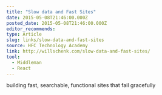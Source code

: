 ```yaml
---
title: "Slow data and Fast Sites"
date: 2015-05-08T21:46:00.000Z
posted_date: 2015-05-08T21:46:00.000Z
editor_recommends:
type: Article
slug: links/slow-data-and-fast-sites
source: HFC Technology Academy
link: http://willschenk.com/slow-data-and-fast-sites/
tool:
  - Middleman
  - React
---
```

building fast, searchable, functional sites that fail gracefully



